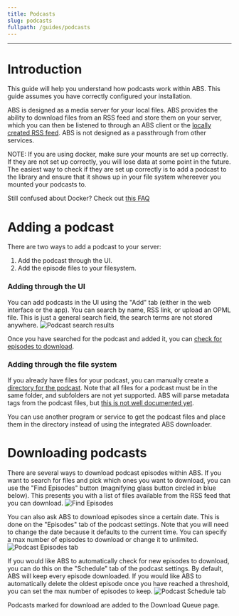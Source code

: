 ```yaml
---
title: Podcasts
slug: podcasts
fullpath: /guides/podcasts
---
```


---

# Introduction
This guide will help you understand how podcasts work within ABS. This guide assumes you have correctly configured your installation.

ABS is designed as a media server for your local files.
ABS provides the ability to download files from an RSS feed and store them on your server, which you can then be listened to through an ABS client or the [locally created RSS feed](/guides/rss_feeds).
ABS is not designed as a passthrough from other services.

NOTE: If you are using docker, make sure your mounts are set up correctly. If they are not set up correctly, you will lose data at some point in the future. The easiest way to check if they are set up correctly is to add a podcast to the library and ensure that it shows up in your file system whereever you mounted your podcasts to. 

Still confused about Docker? Check out [this FAQ](/faq#im-still-confused-about-what-docker-and-containers-are-and-how-they-work)

# Adding a podcast
There are two ways to add a podcast to your server:
1) Add the podcast through the UI.
2) Add the episode files to your filesystem.

### Adding through the UI
You can add podcasts in the UI using the "Add" tab (either in the web interface or the app).
You can search by name, RSS link, or upload an OPML file.
This is just a general search field, the search terms are not stored anywhere.
![Podcast search results](/guides/podcasts/security_now_search.png)

Once you have searched for the podcast and added it, you can [check for episodes to download](/guides/podcasts#downloading-podcasts).

### Adding through the file system
If you already have files for your podcast, you can manually create a [directory for the podcast](/docs#podcast-directory-structure).
Note that all files for a podcast must be in the same folder, and subfolders are not yet supported.
ABS will parse metadata tags from the podcast files, but [this is not well documented yet](https://github.com/advplyr/audiobookshelf/issues/1488).

You can use another program or service to get the podcast files and place them in the directory instead of using the integrated ABS downloader.

# Downloading podcasts
There are several ways to download podcast episodes within ABS.
If you want to search for files and pick which ones you want to download, you can use the "Find Episodes" button (magnifying glass button circled in blue below).
This presents you with a list of files available from the RSS feed that you can download.
![Find Episodes](/guides/podcasts/newly_added.png)

You can also ask ABS to download episodes since a certain date. This is done on the "Episodes" tab of the podcast settings.
Note that you will need to change the date because it defaults to the current time.
You can specify a max number of episodes to download or change it to unlimited.
![Podcast Episodes tab](/guides/podcasts/episodes_tab_blank.png)

If you would like ABS to automatically check for new episodes to download, you can do this on the "Schedule" tab of the podcast settings.
By default, ABS will keep every episode downloaded.
If you would like ABS to automatically delete the oldest episode once you have reached a threshold, you can set the max number of episodes to keep.
![Podcast Schedule tab](/guides/podcasts/schedule_tab.png)

Podcasts marked for download are added to the Download Queue page.
